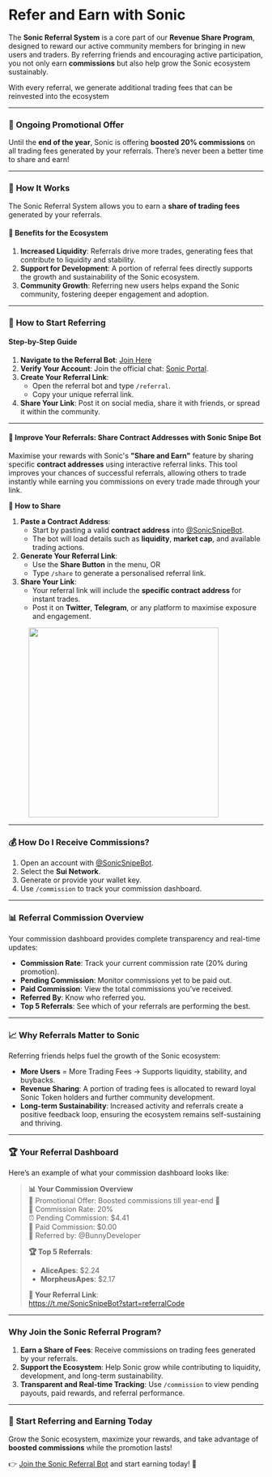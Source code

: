 # Refer and Earn with Sonic

The **Sonic Referral System** is a core part of our **Revenue Share Program**, designed to reward our active community members for bringing in new users and traders. By referring friends and encouraging active participation, you not only earn **commissions** but also help grow the Sonic ecosystem sustainably.

With every referral, we generate additional trading fees that can be reinvested into the ecosystem

***

### 🚀 Ongoing **Promotional Offer**

Until the **end of the year**, Sonic is offering **boosted 20% commissions** on all trading fees generated by your referrals. There’s never been a better time to share and earn!

***

### 🎯 **How It Works**

The Sonic Referral System allows you to earn a **share of trading fees** generated by your referrals.&#x20;

#### 🔑 **Benefits for the Ecosystem**

1. **Increased Liquidity**: Referrals drive more trades, generating fees that contribute to liquidity and stability.
2. **Support for Development**: A portion of referral fees directly supports the growth and sustainability of the Sonic ecosystem.
3. **Community Growth**: Referring new users helps expand the Sonic community, fostering deeper engagement and adoption.

***

### 🤝 **How to Start Referring**

#### **Step-by-Step Guide**

1. **Navigate to the Referral Bot**: [Join Here](https://t.me/sonicReferralBot)
2. **Verify Your Account**: Join the official chat: [Sonic Portal](https://t.me/SonicSnipePortal).
3. **Create Your Referral Link**:
   * Open the referral bot and type `/referral`.
   * Copy your unique referral link.
4. **Share Your Link**: Post it on social media, share it with friends, or spread it within the community.

***

#### 🔗 **Improve Your Referrals: Share Contract Addresses with Sonic Snipe Bot**

Maximise your rewards with Sonic's **"Share and Earn"** feature by sharing specific **contract addresses** using interactive referral links. This tool improves your chances of successful referrals, allowing others to trade instantly while earning you commissions on every trade made through your link.

**📌 How to Share**

1. **Paste a Contract Address**:
   * Start by pasting a valid **contract address** into [@SonicSnipeBot](https://t.me/SonicSnipeBot).
   * The bot will load details such as **liquidity**, **market cap**, and available trading actions.
2. **Generate Your Referral Link**:
   * Use the **Share Button** in the menu, OR
   * Type `/share` to generate a personalised referral link.
3. **Share Your Link**:
   * Your referral link will include the **specific contract address** for instant trades.
   * Post it on **Twitter**, **Telegram**, or any platform to maximise exposure and engagement.

<figure><img src="../.gitbook/assets/Screenshot 2024-12-17 at 4.03.58 pm.png" alt="" width="375"><figcaption></figcaption></figure>

***

### **💰 How Do I Receive Commissions?**

1. Open an account with [@SonicSnipeBot](https://t.me/SonicSnipeBot).
2. Select the **Sui Network**.
3. Generate or provide your wallet key.
4. Use `/commission` to track your commission dashboard.

***

### 📊 **Referral Commission Overview**

Your commission dashboard provides complete transparency and real-time updates:

* **Commission Rate**: Track your current commission rate (20% during promotion).
* **Pending Commission**: Monitor commissions yet to be paid out.
* **Paid Commission**: View the total commissions you’ve received.
* **Referred By**: Know who referred you.
* **Top 5 Referrals**: See which of your referrals are performing the best.

***

### 📈 **Why Referrals Matter to Sonic**

Referring friends helps fuel the growth of the Sonic ecosystem:

* **More Users** = More Trading Fees → Supports liquidity, stability, and buybacks.
* **Revenue Sharing**: A portion of trading fees is allocated to reward loyal Sonic Token holders and further community development.
* **Long-term Sustainability**: Increased activity and referrals create a positive feedback loop, ensuring the ecosystem remains self-sustaining and thriving.

***

### 🏆 **Your Referral Dashboard**

Here’s an example of what your commission dashboard looks like:

> **📊 Your Commission Overview**\
> 🚀 Promotional Offer: Boosted commissions till year-end 🎉\
> 💸 Commission Rate: 20%\
> ⏰ Pending Commission: $4.41\
> 🤝 Paid Commission: $0.00\
> 🔑 Referred by: @BunnyDeveloper
>
> **🏆 Top 5 Referrals**:
>
> * **AliceApes**: $2.24
> * **MorpheusApes**: $2.17
>
> **🔗 Your Referral Link**:\
> https://t.me/SonicSnipeBot?start=referralCode

***

### **Why Join the Sonic Referral Program?**

1. **Earn a Share of Fees**: Receive commissions on trading fees generated by your referrals.
2. **Support the Ecosystem**: Help Sonic grow while contributing to liquidity, development, and long-term sustainability.
3. **Transparent and Real-time Tracking**: Use `/commission` to view pending payouts, paid rewards, and referral performance.

***

### 🔗 **Start Referring and Earning Today**

Grow the Sonic ecosystem, maximize your rewards, and take advantage of **boosted commissions** while the promotion lasts!

👉 [Join the Sonic Referral Bot](https://t.me/sonicReferralBot) and start earning today! 🚀
